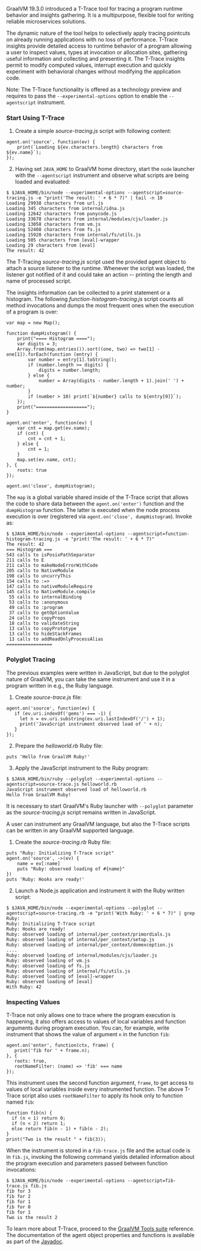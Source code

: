 GraalVM 19.3.0 introduced a T-Trace tool for tracing a program runtime behavior and insights gathering.
It is a multipurpose, flexible tool for writing reliable microservices solutions.

The dynamic nature of the tool helps to selectively apply tracing pointcuts on
already running applications with no loss of performance. T-Trace insights
provide detailed access to runtime behavior of a program allowing a user to
inspect values, types at invocation or allocation sites, gathering useful
information and collecting and presenting it. The T-Trace insights permit to
modify computed values, interrupt execution and quickly experiment with
behavioral changes without modifying the application code.

Note: The T-Trace functionality is offered as a technology preview and requires to
pass the `--experimental-options` option to enable the `--agentscript`
instrument.

### Start Using T-Trace

1. Create a simple _source-tracing.js_ script with following content:
```
agent.on('source', function(ev) {
    print(`Loading ${ev.characters.length} characters from ${ev.name}`);
});
```
2. Having set `JAVA_HOME` to GraalVM home directory, start the `node` launcher with
the `--agentscript` instrument and observe what scripts are being loaded and
evaluated:
```
$ $JAVA_HOME/bin/node --experimental-options --agentscript=source-tracing.js -e "print('The result: ' + 6 * 7)" | tail -n 10
Loading 29938 characters from url.js
Loading 345 characters from internal/idna.js
Loading 12642 characters from punycode.js
Loading 33678 characters from internal/modules/cjs/loader.js
Loading 13058 characters from vm.js
Loading 52408 characters from fs.js
Loading 15920 characters from internal/fs/utils.js
Loading 505 characters from [eval]-wrapper
Loading 29 characters from [eval]
The result: 42
```
The T-Tracing _source-tracing.js_ script used the provided agent object to
attach a source listener to the runtime. Whenever the script was loaded, the
listener got notified of it and could take an action -- printing the length and
name of processed script.

The insights information can be collected to a print statement or a histogram.
The following _function-histogram-tracing.js_ script counts all method invocations
and dumps the most frequent ones when the execution of a program is over:

```
var map = new Map();

function dumpHistogram() {
    print("==== Histogram ====");
    var digits = 3;
    Array.from(map.entries()).sort((one, two) => two[1] - one[1]).forEach(function (entry) {
        var number = entry[1].toString();
        if (number.length >= digits) {
            digits = number.length;
        } else {
            number = Array(digits - number.length + 1).join(' ') + number;
        }
        if (number > 10) print(`${number} calls to ${entry[0]}`);
    });
    print("===================");
}

agent.on('enter', function(ev) {
    var cnt = map.get(ev.name);
    if (cnt) {
        cnt = cnt + 1;
    } else {
        cnt = 1;
    }
    map.set(ev.name, cnt);
}, {
    roots: true
});

agent.on('close', dumpHistogram);
```
The `map` is a global variable shared inside of the T-Trace script that allows the
code to share data between the `agent.on('enter')` function and the `dumpHistogram`
function. The latter is executed when the node process execution is over
(registered via `agent.on('close', dumpHistogram`). Invoke as:

```
$ $JAVA_HOME/bin/node --experimental-options --agentscript=function-histogram-tracing.js -e "print('The result: ' + 6 * 7)"
The result: 42
=== Histogram ===
543 calls to isPosixPathSeparator
211 calls to E
211 calls to makeNodeErrorWithCode
205 calls to NativeModule
198 calls to uncurryThis
154 calls to :=>
147 calls to nativeModuleRequire
145 calls to NativeModule.compile
 55 calls to internalBinding
 53 calls to :anonymous
 49 calls to :program
 37 calls to getOptionValue
 24 calls to copyProps
 18 calls to validateString
 13 calls to copyPrototype
 13 calls to hideStackFrames
 13 calls to addReadOnlyProcessAlias
=================
```

### Polyglot Tracing

The previous examples were written in JavaScript, but due to the polyglot nature
of GraalVM, you can take the same instrument and use it in a program written in
e.g., the Ruby language.
1. Create _source-trace.js_ file:
```
agent.on('source', function(ev) {
   if (ev.uri.indexOf('gems') === -1) {
     let n = ev.uri.substring(ev.uri.lastIndexOf('/') + 1);
     print('JavaScript instrument observed load of ' + n);
   }
});
```
2. Prepare the _helloworld.rb_ Ruby file:
```
puts 'Hello from GraalVM Ruby!'
```
3. Apply the JavaScript instrument to the Ruby program:
```
$ $JAVA_HOME/bin/ruby --polyglot --experimental-options --agentscript=source-trace.js helloworld.rb
JavaScript instrument observed load of helloworld.rb
Hello from GraalVM Ruby!
```
It is necessary to start GraalVM's Ruby launcher with `--polyglot` parameter as the _source-tracing.js_ script remains written in JavaScript.

A user can instrument any GraalVM language, but also the T-Trace scripts can be
written in any GraalVM supported language.
1. Create the _source-tracing.rb_ Ruby file:
```
puts "Ruby: Initializing T-Trace script"
agent.on('source', ->(ev) {
    name = ev[:name]
    puts "Ruby: observed loading of #{name}"
})
puts 'Ruby: Hooks are ready!'
```

2. Launch a Node.js application and instrument it with the Ruby written script:
```
$ $JAVA_HOME/bin/node --experimental-options --polyglot --agentscript=source-tracing.rb -e "print('With Ruby: ' + 6 * 7)" | grep Ruby:
Ruby: Initializing T-Trace script
Ruby: Hooks are ready!
Ruby: observed loading of internal/per_context/primordials.js
Ruby: observed loading of internal/per_context/setup.js
Ruby: observed loading of internal/per_context/domexception.js
....
Ruby: observed loading of internal/modules/cjs/loader.js
Ruby: observed loading of vm.js
Ruby: observed loading of fs.js
Ruby: observed loading of internal/fs/utils.js
Ruby: observed loading of [eval]-wrapper
Ruby: observed loading of [eval]
With Ruby: 42
```

### Inspecting Values

T-Trace not only allows one to trace where the program execution is happening,
it also offers access to values of local variables and function arguments during
program execution. You can, for example, write instrument that shows the value of
argument `n` in the function `fib`:
```
agent.on('enter', function(ctx, frame) {
   print('fib for ' + frame.n);
}, {
   roots: true,
   rootNameFilter: (name) => 'fib' === name
});
```
This instrument uses the second function argument, `frame`, to get access to values of
local variables inside every instrumented function. The above T-Trace script
also uses `rootNameFilter` to apply its hook only to function named `fib`:
```
function fib(n) {
  if (n < 1) return 0;
  if (n < 2) return 1;
  else return fib(n - 1) + fib(n - 2);
}
print("Two is the result " + fib(3));
```
When the instrument is stored in a `fib-trace.js` file and the actual code is in
`fib.js`, invoking the following command yields detailed information about the
program execution and parameters passed between function invocations:
```
$ $JAVA_HOME/bin/node --experimental-options --agentscript=fib-trace.js fib.js
fib for 3
fib for 2
fib for 1
fib for 0
fib for 1
Two is the result 2
```

To learn more about T-Trace, proceed to the [GraalVM Tools suite](https://github.com/oracle/graal/blob/master/tools/docs/T-Trace-Manual.md) reference. The documentation of the agent object properties and functions is available as part of the [Javadoc](https://www.graalvm.org/tools/javadoc/com/oracle/truffle/tools/agentscript/AgentScript.html).
